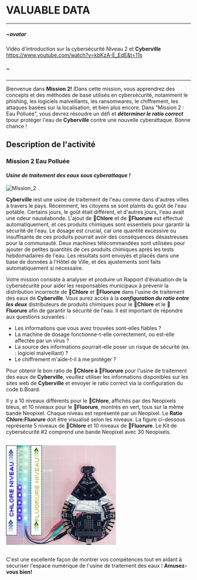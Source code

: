 # VALUABLE DATA 

---
##### ~avatar
Vidéo d'introduction sur la cybersécurité Niveau 2 et __Cyberville__
https://www.youtube.com/watch?v=kbKzA-E_EdE&t=11s
##### ~
---
Bienvenue dans __Mission 2!__ IDans cette mission, vous apprendrez des concepts et des méthodes de base utilisés en cybersécurité, notamment le phishing, les logiciels malveillants, les ransomwares, le chiffrement, les attaques basées sur la localisation, et bien plus encore. Dans "Mission 2 : Eau Polluée", vous devrez résoudre un défi et __*déterminer le ratio correct*__ tpour protéger l'eau de __Cyberville__  contre une nouvelle cyberattaque. Bonne chance !

## Description de l'activité
### __Mission 2__ Eau Polluée
#### *Usine de traitement des eaux sous cyberattaque !*

![Mission_2](https://github.com/Brilliant-Labs/code.bl/blob/code_alpha/packaged/docs/static/mb/projects/bboard-tutorials-cyberville/ValuableData/Polluted_Water.gif?raw=true "Mission 2")

__Cyberville__ iest une usine de traitement de l'eau comme dans d'autres villes à travers le pays. Récemment, les citoyens se sont plaints du goût de l'eau potable. Certains jours, le goût était différent, et d'autres jours, l'eau avait une odeur nauséabonde. L'ajout de __🧪Chlore__ et de __🧪Fluorure__  est effectué automatiquement, et ces produits chimiques sont essentiels pour garantir la sécurité de l'eau. Le dosage est crucial, car une quantité excessive ou insuffisante de ces produits pourrait avoir des conséquences désastreuses pour la communauté. Deux machines télécommandées sont utilisées pour ajouter de petites quantités de ces produits chimiques après les tests hebdomadaires de l'eau. Les résultats sont envoyés et placés dans une base de données à l'Hôtel de Ville, et des ajustements sont faits automatiquement si nécessaire.

Votre mission consiste à analyser et produire un Rapport d'évaluation de la cybersécurité pour aider les responsables municipaux à prévenir la distribution incorrecte de __🧪Chlore__ et __🧪Fluorure__ dans l'usine de traitement des eaux de __Cyberville__. Vous aurez accès à la __*configuration du ratio entre les deux*__ distributeurs de produits chimiques pour le __🧪Chlore__ et le __🧪Fluorure__  afin de garantir la sécurité de l'eau. Il est important de répondre aux questions suivantes :

* Les informations que vous avez trouvées sont-elles fiables ?
* La machine de dosage fonctionne-t-elle correctement, ou est-elle affectée par un virus ?
* La source des informations pourrait-elle poser un risque de sécurité (ex. : logiciel malveillant) ?
* Le chiffrement m'aide-t-il à me protéger ?

Pour obtenir le bon ratio de __🧪Chlore à 🧪Fluorure__ pour l'usine de traitement des eaux de __Cyberville__, veuillez utiliser les informations disponibles sur les sites web de __Cyberville__ et envoyer le ratio correct via la configuration du code b.Board.

Il y a 10 niveaux différents pour le __🧪Chlore__, affichés par des Neopixels bleus, et 10 niveaux pour le __🧪Fluorure__, montrés en vert, tous sur la même bande Neopixel. Chaque niveau est représenté par un Neopixel. Le __Ratio Chlore:Fluorure__ doit être visualisé selon les niveaux. La figure ci-dessous représente 5 niveaux de __🧪Chlore__ et 10 niveaux de __🧪Fluorure__. Le Kit de cybersécurité #2 comprend une bande Neopixel avec 30 Neopixels.

![LevelBar](https://github.com/Brilliant-Labs/code.bl/blob/code_alpha/packaged/docs/static/mb/projects/bboard-tutorials-cyberville/ValuableData/LevelBar_FR.jpg?raw=true "LevelBar")

C'est une excellente façon de montrer vos compétences tout en aidant à sécuriser l'espace numérique de l'usine de traitement des eaux ! __Amusez-vous bien!__